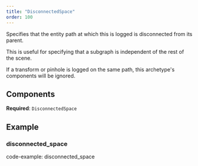 ```yaml
---
title: "DisconnectedSpace"
order: 100
---
```


Specifies that the entity path at which this is logged is disconnected from its parent.

This is useful for specifying that a subgraph is independent of the rest of the scene.

If a transform or pinhole is logged on the same path, this archetype's components
will be ignored.

## Components

**Required**: `DisconnectedSpace`

## Example

### disconnected_space

code-example: disconnected_space


